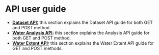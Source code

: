 # API user guide

* **[Dataset API:](./dataset-api.md)** this section explains the Dataset API guide for both GET and POST method.
* **[Water Analysis API:](./analysis-api.md)** this section explains the Analysis API guide for both GET and POST method.
* **[Water Extent API:](water-extent.md)** this section explains the Water Extent API guide for GET and POST methods.